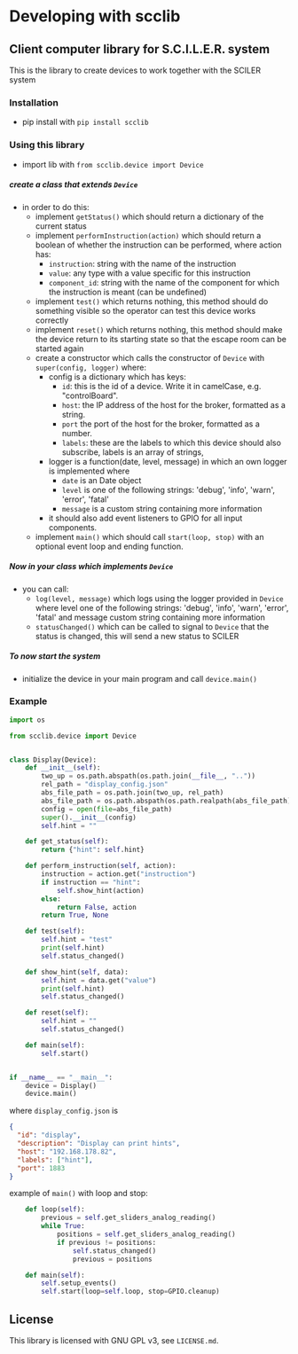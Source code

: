 # Developing with scclib 

## Client computer library for S.C.I.L.E.R. system
This is the library to create devices to work together with the SCILER system 

### Installation
- pip install with ```pip install scclib```

### Using this library
- import lib with `from scclib.device import Device`
##### create a class that extends `Device`
- in order to do this:
    - implement `getStatus()` which should return a dictionary of the current status
    - implement `performInstruction(action)` which should return a boolean of whether the instruction can be performed, where action has:
        - `instruction`: string with the name of the instruction
        - `value`: any type with a value specific for this instruction
        - `component_id`: string with the name of the component for which the instruction is meant (can be undefined) 
    - implement `test()` which returns nothing, this method should do something visible so the operator can test this device works correctly
    - implement `reset()` which returns nothing, this method should make the device return to its starting state so that the escape room can be started again
    - create a constructor which calls the constructor of `Device` with `super(config, logger)` where:
        - config is a dictionary which has keys:
            - `id`: this is the id of a device. Write it in camelCase, e.g. "controlBoard".
            - `host`: the IP address of the host for the broker, formatted as a string.
            - `port` the port of the host for the broker, formatted as a number.
            - `labels`: these are the labels to which this device should also subscribe, labels is an array of strings, 
        - logger is a function(date, level, message) in which an own logger is implemented where
             - `date` is an Date object
             - `level` is one of the following strings: 'debug', 'info', 'warn', 'error', 'fatal'
             - `message` is a custom string containing more information
        - it should also add event listeners to GPIO for all input components.
    - implement `main()` which should call `start(loop, stop)` with an optional event loop and ending function.  
##### Now in your class which implements `Device` 
- you can call:
    - `log(level, message)` which logs using the logger provided in `Device` where level one of the following strings: 'debug', 'info', 'warn', 'error', 'fatal' and message custom string containing more information
    -  `statusChanged()` which can be called to signal to `Device` that the status is changed, this will send a new status to SCILER
##### To now start the system
 - initialize the device in your main program and call `device.main() `

### Example
```python
import os

from scclib.device import Device


class Display(Device):
    def __init__(self):
        two_up = os.path.abspath(os.path.join(__file__, ".."))
        rel_path = "display_config.json"
        abs_file_path = os.path.join(two_up, rel_path)
        abs_file_path = os.path.abspath(os.path.realpath(abs_file_path))
        config = open(file=abs_file_path)
        super().__init__(config)
        self.hint = ""

    def get_status(self):
        return {"hint": self.hint}

    def perform_instruction(self, action):
        instruction = action.get("instruction")
        if instruction == "hint":
            self.show_hint(action)
        else:
            return False, action
        return True, None

    def test(self):
        self.hint = "test"
        print(self.hint)
        self.status_changed()

    def show_hint(self, data):
        self.hint = data.get("value")
        print(self.hint)
        self.status_changed()

    def reset(self):
        self.hint = ""
        self.status_changed()

    def main(self):
        self.start()


if __name__ == "__main__":
    device = Display()
    device.main()
```
where `display_config.json` is
```json
{
  "id": "display",
  "description": "Display can print hints",
  "host": "192.168.178.82",
  "labels": ["hint"],
  "port": 1883
}
```
example of `main()` with loop and stop:
```python
    def loop(self):
        previous = self.get_sliders_analog_reading()
        while True:
            positions = self.get_sliders_analog_reading()
            if previous != positions:
                self.status_changed()
                previous = positions

    def main(self):
        self.setup_events()
        self.start(loop=self.loop, stop=GPIO.cleanup)
```

## License
This library is licensed with GNU GPL v3, see `LICENSE.md`.
